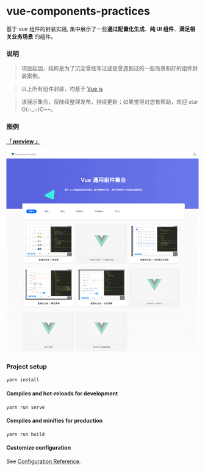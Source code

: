 # vue-components-practices

基于 vue 组件的封装实践, 集中展示了一些**通过配置化生成**、**纯 UI 组件**、**满足相关业务场景** 的组件。

### 说明

> 项目起因，纯粹是为了沉淀曾经写过或是曾遇到过的一些场景和好的组件封装案例。

> 以上所有组件封装，均基于 [Vue.js](https://cn.vuejs.org/)

> 该展示集合，将陆续整理发布，持续更新；如果觉得对您有帮助，欢迎 star O(∩_∩)O~~。

### 图例

**[「 preview 」](https://cllemon.github.io/vue-components-practices/)**

![pages](./public/pages.png)

### Project setup

```
yarn install
```

#### Compiles and hot-reloads for development

```
yarn run serve
```

#### Compiles and minifies for production

```
yarn run build
```

#### Customize configuration

See [Configuration Reference](https://cli.vuejs.org/config/).
